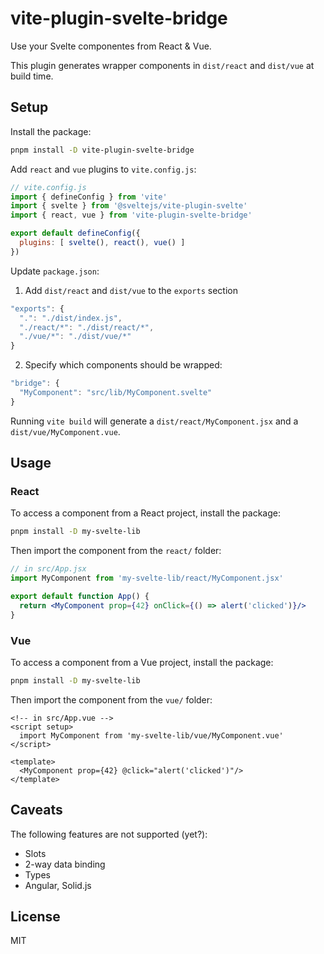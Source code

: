 # vite-plugin-svelte-bridge

Use your Svelte componentes from React & Vue.

This plugin generates wrapper components in `dist/react` and `dist/vue` at build time.

## Setup

Install the package:

```bash
pnpm install -D vite-plugin-svelte-bridge
```

Add `react` and `vue` plugins to `vite.config.js`:

```javascript
// vite.config.js
import { defineConfig } from 'vite'
import { svelte } from '@sveltejs/vite-plugin-svelte'
import { react, vue } from 'vite-plugin-svelte-bridge'

export default defineConfig({
  plugins: [ svelte(), react(), vue() ]
})
```

Update `package.json`:

1. Add `dist/react` and `dist/vue` to the `exports` section

```javascript
"exports": {
  ".": "./dist/index.js",
  "./react/*": "./dist/react/*",
  "./vue/*": "./dist/vue/*"
}
```

2. Specify which components should be wrapped:

```javascript
"bridge": {
  "MyComponent": "src/lib/MyComponent.svelte"
}
```

Running `vite build` will generate a `dist/react/MyComponent.jsx` and a `dist/vue/MyComponent.vue`.

## Usage

### React

To access a component from a React project, install the package:

```bash
pnpm install -D my-svelte-lib
```

Then import the component from the `react/` folder:

```jsx
// in src/App.jsx
import MyComponent from 'my-svelte-lib/react/MyComponent.jsx'

export default function App() {
  return <MyComponent prop={42} onClick={() => alert('clicked')}/>
}
```

### Vue

To access a component from a Vue project, install the package:

```bash
pnpm install -D my-svelte-lib
```

Then import the component from the `vue/` folder:

```vue
<!-- in src/App.vue -->
<script setup>
  import MyComponent from 'my-svelte-lib/vue/MyComponent.vue'
</script>

<template>
  <MyComponent prop={42} @click="alert('clicked')"/>
</template>
```

## Caveats

The following features are not supported (yet?):

- Slots
- 2-way data binding
- Types
- Angular, Solid.js

## License

MIT
